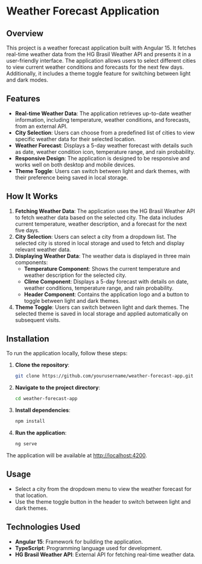 # Weather Forecast Application

## Overview

This project is a weather forecast application built with Angular 15. It fetches real-time weather data from the HG Brasil Weather API and presents it in a user-friendly interface. The application allows users to select different cities to view current weather conditions and forecasts for the next few days. Additionally, it includes a theme toggle feature for switching between light and dark modes.

## Features

- **Real-time Weather Data**: The application retrieves up-to-date weather information, including temperature, weather conditions, and forecasts, from an external API.
- **City Selection**: Users can choose from a predefined list of cities to view specific weather data for their selected location.
- **Weather Forecast**: Displays a 5-day weather forecast with details such as date, weather condition icon, temperature range, and rain probability.
- **Responsive Design**: The application is designed to be responsive and works well on both desktop and mobile devices.
- **Theme Toggle**: Users can switch between light and dark themes, with their preference being saved in local storage.

## How It Works

1. **Fetching Weather Data**: The application uses the HG Brasil Weather API to fetch weather data based on the selected city. The data includes current temperature, weather description, and a forecast for the next five days.
2. **City Selection**: Users can select a city from a dropdown list. The selected city is stored in local storage and used to fetch and display relevant weather data.
3. **Displaying Weather Data**: The weather data is displayed in three main components:
   - **Temperature Component**: Shows the current temperature and weather description for the selected city.
   - **Clime Component**: Displays a 5-day forecast with details on date, weather conditions, temperature range, and rain probability.
   - **Header Component**: Contains the application logo and a button to toggle between light and dark themes.
4. **Theme Toggle**: Users can switch between light and dark themes. The selected theme is saved in local storage and applied automatically on subsequent visits.

## Installation

To run the application locally, follow these steps:

1. **Clone the repository**:
   ```bash
   git clone https://github.com/yourusername/weather-forecast-app.git
2. **Navigate to the project directory**:
   ```bash
   cd weather-forecast-app
3. **Install dependencies**:
   ```bash
   npm install
4. **Run the application**:
   ```bash
   ng serve
The application will be available at [http://localhost:4200](http://localhost:4200).

## Usage

- Select a city from the dropdown menu to view the weather forecast for that location.
- Use the theme toggle button in the header to switch between light and dark themes.

## Technologies Used

- **Angular 15**: Framework for building the application.
- **TypeScript**: Programming language used for development.
- **HG Brasil Weather API**: External API for fetching real-time weather data.
